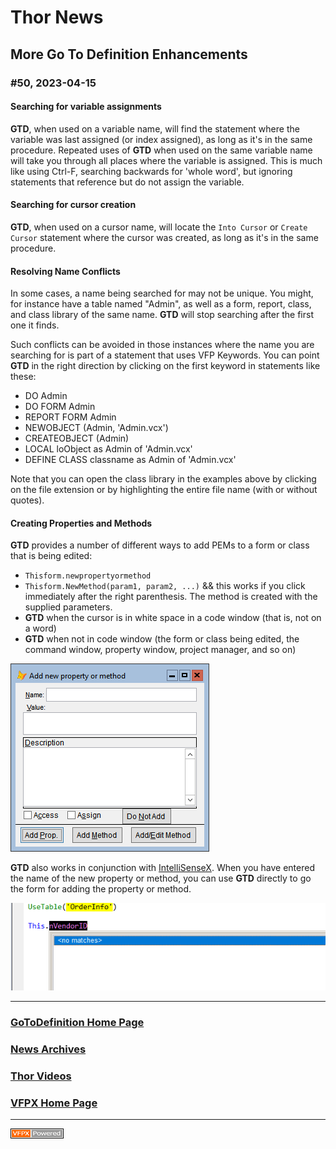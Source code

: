 
# Thor News

**More Go To Definition Enhancements** 
---

### #50, 2023-04-15

#### Searching for variable assignments

**GTD**, when used on a variable name, will find the statement where the variable was last assigned (or index assigned), as long as it's in the same procedure.  Repeated uses of **GTD** when used on the same variable name will take you through all places where the variable is assigned.  This is much like using Ctrl-F, searching backwards for 'whole word', but ignoring statements that reference but do not assign the variable.

#### Searching for cursor creation

**GTD**, when used on a cursor name, will locate the `Into Cursor` or `Create Cursor` statement where the cursor was created, as long as it's in the same procedure.

#### Resolving Name Conflicts

In some cases, a name being searched for may not be unique.  You might, for instance have a table named "Admin", as well as a form, report, class, and class library of the same name.  **GTD** will stop searching after the first one it finds.

Such conflicts can be avoided in those instances where the name you are searching for is part of a statement that uses VFP Keywords.  You can point **GTD** in the right direction by clicking on the first keyword in statements like these:
   - DO Admin
   - DO FORM Admin
   - REPORT FORM Admin
   - NEWOBJECT (Admin, 'Admin.vcx')
   - CREATEOBJECT (Admin)
   - LOCAL loObject as Admin of 'Admin.vcx'
   - DEFINE CLASS classname as Admin of 'Admin.vcx'
   
Note that you can open the class library in the examples above by clicking on the file extension or by highlighting the entire file name (with or without quotes).

#### Creating Properties and Methods

**GTD** provides a number of different ways to add PEMs to a form or class that is being edited:
* `Thisform.newpropertyormethod`
* `Thisform.NewMethod(param1, param2, ...)` && this works if you click immediately after the right parenthesis.  The method is created with the supplied parameters.
* **GTD** when the cursor is in white space in a code window (that is, not on a word)
* **GTD** when not in code window (the form or class being edited, the command window, property window, project manager, and so on)
			
![](Images/AddPEMs.png)	

**GTD** also works in conjunction with [IntelliSenseX](https://github.com/VFPX/IntelliSenseX).  When you have entered the name of the new property or method, you can use **GTD** directly to go the form for adding the property or method.

![](Images/ISXAddPEMs.png)

 
---

### **[GoToDefinition Home Page ](https://github.com/VFPX/GoToDefinition)** 

### **[News Archives ](Archives.md)** 

### **[Thor Videos ](Thor_videos.md)** 

### **[VFPX Home Page ](http://vfpx.org)** 

---

![Picture](Images/vfpxpoweredby_alternative.gif)
